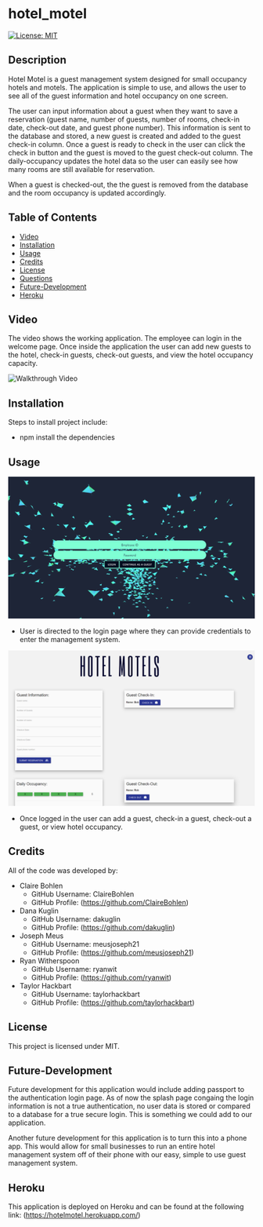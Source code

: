 # hotel_motel

[![License: MIT](https://img.shields.io/badge/License-MIT-yellow.svg)](https://opensource.org/licenses/MIT)

## Description

Hotel Motel is a guest management system designed for small occupancy hotels and motels. The application is simple to use, and allows the user to see all of the guest information and hotel occupancy on one screen. 

The user can input information about a guest when they want to save a reservation (guest name, number of guests, number of rooms, check-in date, check-out date, and guest phone number). This information is sent to the database and stored, a new guest is created and added to the guest check-in column. Once a guest is ready to check in the user can click the check in button and the guest is moved to the guest check-out column. The daily-occupancy updates the hotel data so the user can easily see how many rooms are still available for reservation.
 
When a guest is checked-out, the the guest is removed from the database and the room occupancy is updated accordingly. 

## Table of Contents 

* [Video](#video)
* [Installation](#installation)
* [Usage](#usage)
* [Credits](#credits)
* [License](#license)
* [Questions](#questions)
* [Future-Development](#future-development)
* [Heroku](#heroku)

## Video

The video shows the working application. The employee can login in the welcome page. Once inside the application the user can add new guests to the hotel, check-in guests, check-out guests, and view the hotel occupancy capacity.

![Walkthrough Video](./raw/main/applicationVideo.gif)

## Installation

Steps to install project include:
* npm install the dependencies 

## Usage 

![Getting Started](./raw/main/splash.PNG)
* User is directed to the login page where they can provide credentials to enter the management system. 

![Getting Started](./raw/main/mainScreen.PNG)
* Once logged in the user can add a guest, check-in a guest, check-out a guest, or view hotel occupancy.  

## Credits

All of the code was developed by:
 * Claire Bohlen
    * GitHub Username: ClaireBohlen
    * GitHub Profile: (https://github.com/ClaireBohlen)
 * Dana Kuglin
    * GitHub Username: dakuglin
    * GitHub Profile: (https://github.com/dakuglin)
 * Joseph Meus
    * GitHub Username: meusjoseph21
    * GitHub Profile: (https://github.com/meusjoseph21)
 * Ryan Witherspoon
    * GitHub Username: ryanwit 
    * GitHub Profile: (https://github.com/ryanwit)
 * Taylor Hackbart 
    * GitHub Username: taylorhackbart
    * GitHub Profile: (https://github.com/taylorhackbart)

## License

This project is licensed under MIT.

## Future-Development

Future development for this application would include adding passport to the authentication login page. As of now the splash page congaing the login information is not a true authentication, no user data is stored or compared to a database for a true secure login. This is something we could add to our application. 

Another future development for this application is to turn this into a phone app. This would allow for small businesses to run an entire hotel management system off of their phone with our easy, simple to use guest management system.

## Heroku

This application is deployed on Heroku and can be found at the following link: (https://hotelmotel.herokuapp.com/)